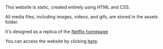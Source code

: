 This website is static, created entirely using HTML and CSS.

All media files, including images, videos, and gifs, are stored in the assets folder. 

It's designed as a replica of the [Netflix homepage](https://www.netflix.com/in/)

You can access the website by clicking [here](https://jugal-01.github.io/Netflix-Clone/).